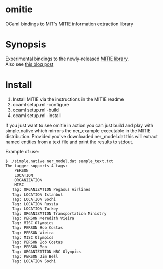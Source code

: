 omitie
======

OCaml bindings to MIT's MITIE information extraction library

Synopsis
========
Experimental bindings to the newly-released [MITIE library](https://github.com/mit-nlp/MITIE).  
Also see [this blog post](http://blog.dlib.net/2014/04/mitie-completely-free-and-state-of-art.html)

Install
=======
1. Install MITIE via the instructions in the MITIE readme
2. ocaml setup.ml -configure
3. ocaml setup.ml -build
4. ocaml setup.ml -install

If you just want to see omitie in action you can just build and play with simple.native which
mirrors the ner_example executable in the MITIE distribution.
Provided you've downloaded ner_model.dat this will extract named entities from a text file and
print the results to stdout.

Example of use:
```bash
$ ./simple.native ner_model.dat sample_text.txt
The tagger supports 4 tags:
    PERSON
    LOCATION
    ORGANIZATION
    MISC
   Tag: ORGANIZATION Pegasus Airlines
   Tag: LOCATION Istanbul
   Tag: LOCATION Sochi
   Tag: LOCATION Russia
   Tag: LOCATION Turkey
   Tag: ORGANIZATION Transportation Ministry
   Tag: PERSON Meredith Vieira
   Tag: MISC Olympics
   Tag: PERSON Bob Costas
   Tag: PERSON Vieira
   Tag: MISC Olympics
   Tag: PERSON Bob Costas
   Tag: PERSON Bob
   Tag: ORGANIZATION NBC Olympics
   Tag: PERSON Jim Bell
   Tag: LOCATION Sochi
```

